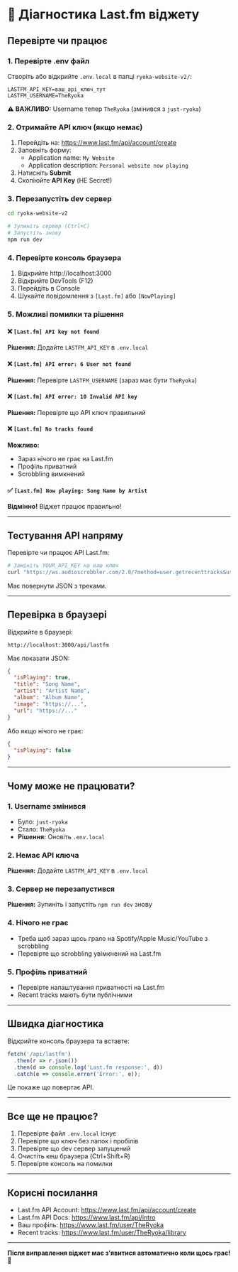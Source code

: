 # 🔧 Діагностика Last.fm віджету

## Перевірте чи працює

### 1. Перевірте .env файл

Створіть або відкрийте `.env.local` в папці `ryoka-website-v2/`:

```env
LASTFM_API_KEY=ваш_api_ключ_тут
LASTFM_USERNAME=TheRyoka
```

⚠️ **ВАЖЛИВО:** Username тепер `TheRyoka` (змінився з `just-ryoka`)

### 2. Отримайте API ключ (якщо немає)

1. Перейдіть на: https://www.last.fm/api/account/create
2. Заповніть форму:
   - Application name: `My Website`
   - Application description: `Personal website now playing`
3. Натисніть **Submit**
4. Скопіюйте **API Key** (НЕ Secret!)

### 3. Перезапустіть dev сервер

```bash
cd ryoka-website-v2

# Зупиніть сервер (Ctrl+C)
# Запустіть знову
npm run dev
```

### 4. Перевірте консоль браузера

1. Відкрийте http://localhost:3000
2. Відкрийте DevTools (F12)
3. Перейдіть в Console
4. Шукайте повідомлення з `[Last.fm]` або `[NowPlaying]`

### 5. Можливі помилки та рішення

#### ❌ `[Last.fm] API key not found`
**Рішення:** Додайте `LASTFM_API_KEY` в `.env.local`

#### ❌ `[Last.fm] API error: 6 User not found`
**Рішення:** Перевірте `LASTFM_USERNAME` (зараз має бути `TheRyoka`)

#### ❌ `[Last.fm] API error: 10 Invalid API key`
**Рішення:** Перевірте що API ключ правильний

#### ❌ `[Last.fm] No tracks found`
**Можливо:** 
- Зараз нічого не грає на Last.fm
- Профіль приватний
- Scrobbling вимкнений

#### ✅ `[Last.fm] Now playing: Song Name by Artist`
**Відмінно!** Віджет працює правильно!

---

## Тестування API напряму

Перевірте чи працює API Last.fm:

```bash
# Замініть YOUR_API_KEY на ваш ключ
curl "https://ws.audioscrobbler.com/2.0/?method=user.getrecenttracks&user=TheRyoka&api_key=YOUR_API_KEY&format=json&limit=1"
```

Має повернути JSON з треками.

---

## Перевірка в браузері

Відкрийте в браузері:
```
http://localhost:3000/api/lastfm
```

Має показати JSON:
```json
{
  "isPlaying": true,
  "title": "Song Name",
  "artist": "Artist Name",
  "album": "Album Name",
  "image": "https://...",
  "url": "https://..."
}
```

Або якщо нічого не грає:
```json
{
  "isPlaying": false
}
```

---

## Чому може не працювати?

### 1. Username змінився
- Було: `just-ryoka`
- Стало: `TheRyoka`
- **Рішення:** Оновіть `.env.local`

### 2. Немає API ключа
**Рішення:** Додайте `LASTFM_API_KEY` в `.env.local`

### 3. Сервер не перезапустився
**Рішення:** Зупиніть і запустіть `npm run dev` знову

### 4. Нічого не грає
- Треба щоб зараз щось грало на Spotify/Apple Music/YouTube з scrobbling
- Перевірте що scrobbling увімкнений на Last.fm

### 5. Профіль приватний
- Перевірте налаштування приватності на Last.fm
- Recent tracks мають бути публічними

---

## Швидка діагностика

Відкрийте консоль браузера та вставте:

```javascript
fetch('/api/lastfm')
  .then(r => r.json())
  .then(d => console.log('Last.fm response:', d))
  .catch(e => console.error('Error:', e));
```

Це покаже що повертає API.

---

## Все ще не працює?

1. Перевірте файл `.env.local` існує
2. Перевірте що ключ без лапок і пробілів
3. Перевірте що dev сервер запущений
4. Очистіть кеш браузера (Ctrl+Shift+R)
5. Перевірте консоль на помилки

---

## Корисні посилання

- Last.fm API Account: https://www.last.fm/api/account/create
- Last.fm API Docs: https://www.last.fm/api/intro
- Ваш профіль: https://www.last.fm/user/TheRyoka
- Recent tracks: https://www.last.fm/user/TheRyoka/library

---

**Після виправлення віджет має з'явитися автоматично коли щось грає! 🎵**
